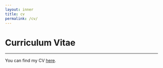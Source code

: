 ```yaml
---
layout: inner
title: cv
permalink: /cv/
---
```



# Curriculum Vitae
---


You can find my CV [here](https://drive.google.com/file/d/1YCHajVa2H_Srx2DMKxyvM1FThWdP848C/view?usp=sharing).
